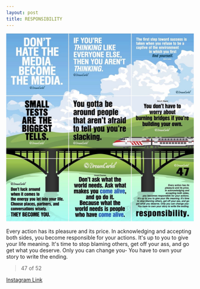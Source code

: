 ```yaml
---
layout: post
title: RESPONSIBILITY
---
```


![47 RESPONSIBILITY](/images/dc47.jpg)

Every action has its pleasure and its price. In acknowledging and accepting both sides, you become responsible for your actions. It's up to you to give your life meaning. It's time to stop blaming others, get off your ass, and go get what you deserve. Only you can change you- You have to own your story to write the ending.

> 47 of 52

[Instagram Link](https://www.instagram.com/p/2pMkcRRMuj/)
